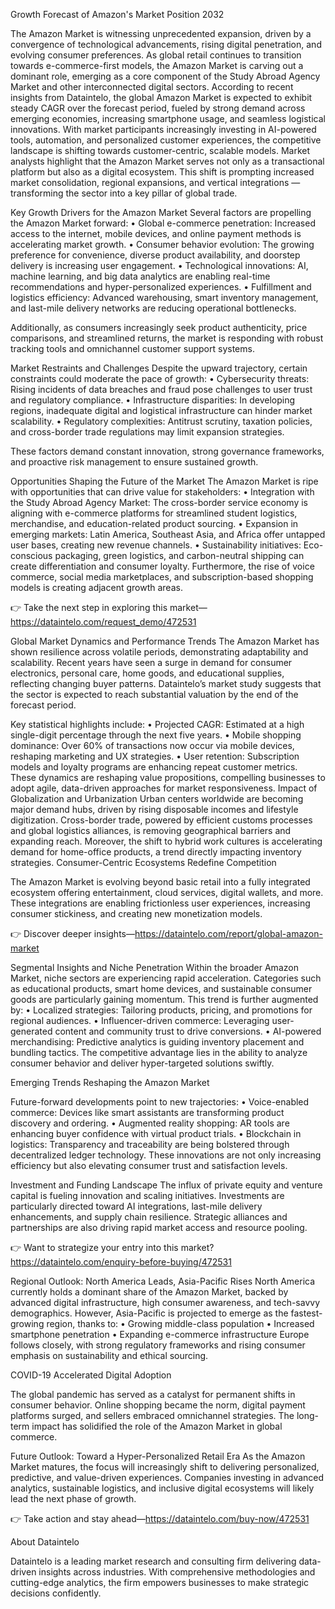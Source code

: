 Growth Forecast of Amazon's Market Position 2032

The Amazon Market is witnessing unprecedented expansion, driven by a convergence of technological advancements, rising digital penetration, and evolving consumer preferences. As global retail continues to transition towards e-commerce-first models, the Amazon Market is carving out a dominant role, emerging as a core component of the Study Abroad Agency Market and other interconnected digital sectors.
According to recent insights from Dataintelo, the global Amazon Market is expected to exhibit steady CAGR over the forecast period, fueled by strong demand across emerging economies, increasing smartphone usage, and seamless logistical innovations. With market participants increasingly investing in AI-powered tools, automation, and personalized customer experiences, the competitive landscape is shifting towards customer-centric, scalable models.
Market analysts highlight that the Amazon Market serves not only as a transactional platform but also as a digital ecosystem. This shift is prompting increased market consolidation, regional expansions, and vertical integrations — transforming the sector into a key pillar of global trade.

Key Growth Drivers for the Amazon Market
Several factors are propelling the Amazon Market forward:
•	Global e-commerce penetration: Increased access to the internet, mobile devices, and online payment methods is accelerating market growth.
•	Consumer behavior evolution: The growing preference for convenience, diverse product availability, and doorstep delivery is increasing user engagement.
•	Technological innovations: AI, machine learning, and big data analytics are enabling real-time recommendations and hyper-personalized experiences.
•	Fulfillment and logistics efficiency: Advanced warehousing, smart inventory management, and last-mile delivery networks are reducing operational bottlenecks.

Additionally, as consumers increasingly seek product authenticity, price comparisons, and streamlined returns, the market is responding with robust tracking tools and omnichannel customer support systems.

Market Restraints and Challenges
Despite the upward trajectory, certain constraints could moderate the pace of growth:
•	Cybersecurity threats: Rising incidents of data breaches and fraud pose challenges to user trust and regulatory compliance.
•	Infrastructure disparities: In developing regions, inadequate digital and logistical infrastructure can hinder market scalability.
•	Regulatory complexities: Antitrust scrutiny, taxation policies, and cross-border trade regulations may limit expansion strategies.

These factors demand constant innovation, strong governance frameworks, and proactive risk management to ensure sustained growth.

Opportunities Shaping the Future of the Market
The Amazon Market is ripe with opportunities that can drive value for stakeholders:
•	Integration with the Study Abroad Agency Market: The cross-border service economy is aligning with e-commerce platforms for streamlined student logistics, merchandise, and education-related product sourcing.
•	Expansion in emerging markets: Latin America, Southeast Asia, and Africa offer untapped user bases, creating new revenue channels.
•	Sustainability initiatives: Eco-conscious packaging, green logistics, and carbon-neutral shipping can create differentiation and consumer loyalty.
Furthermore, the rise of voice commerce, social media marketplaces, and subscription-based shopping models is creating adjacent growth areas.

👉 Take the next step in exploring this market— https://dataintelo.com/request_demo/472531

Global Market Dynamics and Performance Trends
The Amazon Market has shown resilience across volatile periods, demonstrating adaptability and scalability. Recent years have seen a surge in demand for consumer electronics, personal care, home goods, and educational supplies, reflecting changing buyer patterns. Dataintelo’s market study suggests that the sector is expected to reach substantial valuation by the end of the forecast period.

Key statistical highlights include:
•	Projected CAGR: Estimated at a high single-digit percentage through the next five years.
•	Mobile shopping dominance: Over 60% of transactions now occur via mobile devices, reshaping marketing and UX strategies.
•	User retention: Subscription models and loyalty programs are enhancing repeat customer metrics.
These dynamics are reshaping value propositions, compelling businesses to adopt agile, data-driven approaches for market responsiveness.
Impact of Globalization and Urbanization
Urban centers worldwide are becoming major demand hubs, driven by rising disposable incomes and lifestyle digitization. Cross-border trade, powered by efficient customs processes and global logistics alliances, is removing geographical barriers and expanding reach. Moreover, the shift to hybrid work cultures is accelerating demand for home-office products, a trend directly impacting inventory strategies.
Consumer-Centric Ecosystems Redefine Competition

The Amazon Market is evolving beyond basic retail into a fully integrated ecosystem offering entertainment, cloud services, digital wallets, and more. These integrations are enabling frictionless user experiences, increasing consumer stickiness, and creating new monetization models.

👉 Discover deeper insights—https://dataintelo.com/report/global-amazon-market

Segmental Insights and Niche Penetration
Within the broader Amazon Market, niche sectors are experiencing rapid acceleration. Categories such as educational products, smart home devices, and sustainable consumer goods are particularly gaining momentum. This trend is further augmented by:
•	Localized strategies: Tailoring products, pricing, and promotions for regional audiences.
•	Influencer-driven commerce: Leveraging user-generated content and community trust to drive conversions.
•	AI-powered merchandising: Predictive analytics is guiding inventory placement and bundling tactics.
The competitive advantage lies in the ability to analyze consumer behavior and deliver hyper-targeted solutions swiftly.

Emerging Trends Reshaping the Amazon Market

Future-forward developments point to new trajectories:
•	Voice-enabled commerce: Devices like smart assistants are transforming product discovery and ordering.
•	Augmented reality shopping: AR tools are enhancing buyer confidence with virtual product trials.
•	Blockchain in logistics: Transparency and traceability are being bolstered through decentralized ledger technology.
These innovations are not only increasing efficiency but also elevating consumer trust and satisfaction levels.

Investment and Funding Landscape
The influx of private equity and venture capital is fueling innovation and scaling initiatives. Investments are particularly directed toward AI integrations, last-mile delivery enhancements, and supply chain resilience. Strategic alliances and partnerships are also driving rapid market access and resource pooling.

👉 Want to strategize your entry into this market? https://dataintelo.com/enquiry-before-buying/472531 

Regional Outlook: North America Leads, Asia-Pacific Rises
North America currently holds a dominant share of the Amazon Market, backed by advanced digital infrastructure, high consumer awareness, and tech-savvy demographics. However, Asia-Pacific is projected to emerge as the fastest-growing region, thanks to:
•	Growing middle-class population
•	Increased smartphone penetration
•	Expanding e-commerce infrastructure
Europe follows closely, with strong regulatory frameworks and rising consumer emphasis on sustainability and ethical sourcing.

COVID-19 Accelerated Digital Adoption

The global pandemic has served as a catalyst for permanent shifts in consumer behavior. Online shopping became the norm, digital payment platforms surged, and sellers embraced omnichannel strategies. The long-term impact has solidified the role of the Amazon Market in global commerce.

Future Outlook: Toward a Hyper-Personalized Retail Era
As the Amazon Market matures, the focus will increasingly shift to delivering personalized, predictive, and value-driven experiences. Companies investing in advanced analytics, sustainable logistics, and inclusive digital ecosystems will likely lead the next phase of growth.

👉 Take action and stay ahead—https://dataintelo.com/buy-now/472531

About Dataintelo

Dataintelo is a leading market research and consulting firm delivering data-driven insights across industries. With comprehensive methodologies and cutting-edge analytics, the firm empowers businesses to make strategic decisions confidently.
